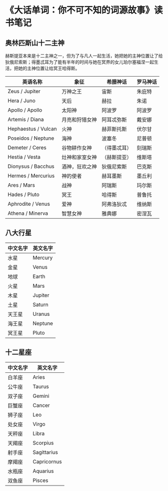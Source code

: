 # 《大话单词：你不可不知的词源故事》读书笔记

## 奥林匹斯山十二主神

赫斯提亚本来是十二主神之一，但为了与凡人一起生活，她把她的主神位置让了给狄俄尼索斯；得墨忒耳为了能有半年的时间与她在冥界的女儿珀尔塞福涅一起生活，把她的主神位置让给冥王哈得斯。


英语名称 | 象征 | 希腊神话 | 罗马神话 |
-------- | ---- | -------- | -------- |
Zeus / Jupiter  | 万神之王 | 宙斯 | 朱庇特 |
Hera / Juno     | 天后 | 赫拉 | 朱诺 |
Apollo / Apollo | 太阳神 | 阿波罗 | 阿波罗 |
Artemis / Diana | 月亮和狩猎女神 | 阿耳忒弥斯 | 戴安娜 |
Hephaestus / Vulcan | 火神 | 赫菲斯托斯 | 伏尔甘 |
Poseidos / Neptune  | 海神 | 波塞冬 | 尼普顿 |
Demeter / Ceres     | 谷物耕作女神 | （得墨忒耳） | 刻瑞斯 |
Hestia / Vesta      | 灶神和家室女神 | （赫斯提亚） | 维斯塔 |
Dionysus / Bacchus  | 酒神，狂欢之神 | 狄俄尼索斯 | 巴克斯 |
Hermes / Mercurius  | 神的使者 | 赫耳墨斯 | 墨丘利 |
Ares / Mars         | 战神 | 阿瑞斯 | 玛尔斯 |
Hades / Pluto       | 冥王 | 哈得斯 | 普鲁托 |
Aphrodite / Venus   | 爱神 | 阿弗洛狄忒 | 维纳斯 |
Athena / Minerva    | 智慧女神 | 雅典娜 | 密涅瓦 |

## 八大行星

中文名字 | 英文名字 |
-------- | -------- |
水星 | Mercury |
金星 | Venus |
地球 | Earth |
火星 | Mars  |
木星 | Jupiter |
土星 | Saturn  |
天王星 | Uranus |
海王星 | Neptune |
冥王星 | Pluto |

## 十二星座

中文名字 | 英文名字 |
-------- | -------- |
白羊座 | Aries |
公牛座 | Taurus |
双子座 | Gemini |
巨蟹座 | Cancer |
狮子座 | Leo |
处女座 | Virgo |
天秤座 | Libra |
天羯座 | Scorpius |
射手座 | Sagittarius |
摩羯座 | Capricornus |
水瓶座 | Aquarius |
双鱼座 | Pisces |
